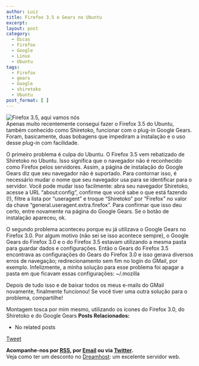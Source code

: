 ```yaml
---
author: Luiz
title: Firefox 3.5 e Gears no Ubuntu
excerpt:
layout: post
category:
  - Dicas
  - Firefox
  - Google
  - Linux
  - Ubuntu
tags:
  - Firefox
  - gears
  - Google
  - shiretoko
  - Ubuntu
post_format: [ ]
---
```

![Firefox 3.5, aqui vamos nós][1]  
Apenas muito recentemente consegui fazer o Firefox 3.5 do Ubuntu, também conhecido como Shiretoko, funcionar com o plug-in Google Gears. Foram, basicamente, duas bobagens que impediram a instalação e o uso desse plug-in com facilidade.

O primeiro problema é culpa do Ubuntu. O Firefox 3.5 vem rebatizado de Shiretoko no Ubuntu. Isso significa que o navegador não é reconhecido como Firefox pelos servidores. Assim, a página de instalação do Google Gears diz que seu navegador não é suportado. Para contornar isso, é necessário mudar o nome que seu navegador usa para se identificar para o servidor. Você pode mudar isso facilmente: abra seu navegador Shiretoko, acesse a URL “about:config”, confirme que você sabe o que está fazendo (!), filtre a lista por “useragent” e troque “Shiretoko” por “Firefox” no valor da chave “general.useragent.extra.firefox”. Para confirmar que isso deu certo, entre novamente na página do Google Gears. Se o botão de instalação apareceu, ok.

O segundo problema aconteceu porque eu já utilizava o Google Gears no Firefox 3.0. Por algum motivo (não sei se isso acontece sempre), o Google Gears do Firefox 3.0 e o do Firefox 3.5 estavam utilizando a mesma pasta para guardar dados e configurações. Então o Gears do Firefox 3.5 encontrava as configurações do Gears do Firefox 3.0 e isso gerava diversos erros de navegação; redirecionamento sem fim no login do GMail, por exemplo. Infelizmente, a minha solução para esse problema foi apagar a pasta em que ficavam essas configurações: ~/.mozilla

Depois de tudo isso e de baixar todos os meus e-mails do GMail novamente, finalmente funcionou! Se você tiver uma outra solução para o problema, compartilhe!

Montagem tosca por mim mesmo, utilizando os ícones do Firefox 3.0, do Shiretoko e do Google Gears 
**Posts Relacionados:** 
*   No related posts



[Tweet][2] 





**Acompanhe-nos por [ RSS][3], por [Email][4] ou via [Twitter][5].**  
Veja como ter um desconto no [Dreamhost][6]: um excelente servidor web.

 [1]: http://vidageek.net/wp-content/uploads/2009/10/logo.png "Firefox 3.5, aqui vamos nós"
 [2]: https://twitter.com/share
 [3]: http://feeds.feedburner.com/VidaGeek
 [4]: http://feedburner.google.com/fb/a/mailverify?uri=VidaGeek&loc=pt_BR
 [5]: http://twitter.com/blogvidageek
 [6]: http://vidageek.net/dreamhost/
